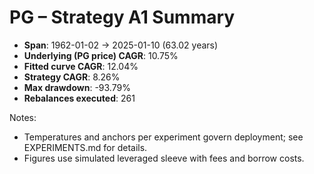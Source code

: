 # PG – Strategy A1 Summary

- **Span**: 1962-01-02 → 2025-01-10 (63.02 years)
- **Underlying (PG price) CAGR**: 10.75%
- **Fitted curve CAGR**: 12.04%
- **Strategy CAGR**: 8.26%
- **Max drawdown**: -93.79%
- **Rebalances executed**: 261

Notes:

- Temperatures and anchors per experiment govern deployment; see EXPERIMENTS.md for details.
- Figures use simulated leveraged sleeve with fees and borrow costs.
